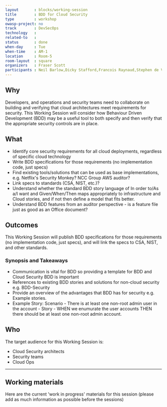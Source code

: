 ```yaml
---
layout       : blocks/working-session
title        : BDD for Cloud Security
type         : workshop
owasp-project: no
track        : DevSecOps
technology   :
related-to   :
status       : done
when-day     : Tue
when-time    : AM-1
location     : Room-5
room-layout  : square
organizers   : Fraser Scott
participants : Neil Barlow,Dicky Stafford,Francois Raynaud,Stephen de Vries,Johan Peeters, Christian Martorella
---
```


## Why

Developers, and operations and security teams need to collaborate on building and verifying that cloud architectures meet requirements for security.  This Working Session will consider how Behaviour Driven Development (BDD) may be a useful tool to both specify and then verify that the appropriate security controls are in place.   

## What

- Identify core security requirements for all cloud deployments, regardless of specific cloud technology
- Write BDD specifications for those requirements (no implementation code, just specs)
- Find existing tools/solutions that can be used as base implementations, e.g. Netflix's Security Monkey? NCC Group AWS auditor?
- Link specs to standards (CSA, NIST, etc.)?
- Understand whether the standard BDD story language of In order to/As a/I want and Given/When/Then maps appropriately to infrastructure and Cloud stories, and if not then define a model that fits better.
- Understand BDD features from an auditor perspective - is a feature file just as good as an Office document?

## Outcomes

This Working Session will publish BDD specifications for those requirements (no implementation code, just specs), and will link the specs to CSA, NIST, and other standards.

### Synopsis and Takeaways

- Communication is vital for BDD so providing a template for BDD and Cloud Security BDD is important 
- References to existing BDD stories and solutions for non-cloud security e.g. BDD-Security
- Provide an overview of the advantages that BDD has for security e.g. Example stories.
- Example Story: Scenario - There is at least one non-root admin user in the account - Story - WHEN we enumurate the user accounts THEN there should be at least one non-root admin  account. 

## Who

The target audience for this Working Session is:

- Cloud Security architects
- Security teams
- Cloud Ops

--- 

## Working materials

Here are the current 'work in progress' materials for this session (please add as much information as possible before the sessions)

